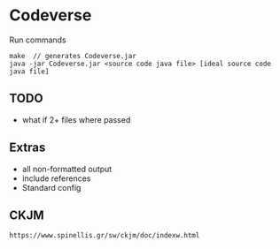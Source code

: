 # Codeverse

Run commands
```
make  // generates Codeverse.jar
java -jar Codeverse.jar <source code java file> [ideal source code java file]
```
## TODO
- what if 2+ files where passed

## Extras
- all non-formatted output
- include references
- Standard config

## CKJM
```https://www.spinellis.gr/sw/ckjm/doc/indexw.html```
